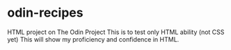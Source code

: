 # odin-recipes
HTML project on The Odin Project
This is to test only HTML ability (not CSS yet)
This will show my proficiency and confidence in HTML.
